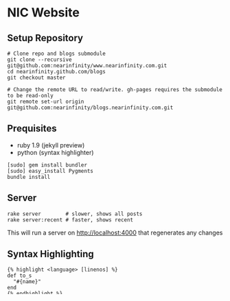 NIC Website
===========


Setup Repository
----------------

```
# Clone repo and blogs submodule
git clone --recursive git@github.com:nearinfinity/www.nearinfinity.com.git
cd nearinfinity.github.com/blogs    
git checkout master

# Change the remote URL to read/write. gh-pages requires the submodule to be read-only
git remote set-url origin git@github.com:nearinfinity/blogs.nearinfinity.com.git
```

Prequisites 
-----------

* ruby 1.9 (jekyll preview)
* python (syntax highlighter)

```
[sudo] gem install bundler
[sudo] easy_install Pygments
bundle install
```

Server
------

    rake server        # slower, shows all posts
    rake server:recent # faster, shows recent

This will run a server on <http://localhost:4000> that regenerates any changes


Syntax Highlighting
-------------------

    {% highlight <language> [linenos] %}
    def to_s
      "#{name}"
    end
    {% endhighlight %}

View list of languages

    > pygmentize -L

Embed Videos
------------

    {% video_tag :vimeo => [video_id] %}
    {% video_tag :youtube => [unique_id] %}


Business Design Goals
---------------------
* Tailor to an audience other than developers

Technical Design Goals
----------------------
* Responsive from 320 to ~1600
    * iOS, Android, Desktop
* Clean URLS where possible, link/index.html instead of link.html
* Performant
    * Zepto for modern browsers, jquery for IE
    * Data URIS for background textures
    * Animations with CSS, minimize JS
* Sharing links instead of iframes (don't let others track our users)
    * Disqus (for comments) being the only exception
* Browser Support
    * IE6-8 is usable
    * A-Grade browsers: Safari, Chrome, Firefox, IE 9+ 
* Consistent blog highlighting, video embedding


